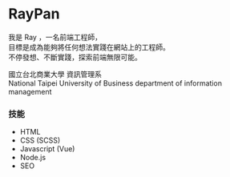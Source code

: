 # RayPan  

我是 Ray ，一名前端工程師，  
目標是成為能夠將任何想法實踐在網站上的工程師。  
不停發想、不斷實踐，探索前端無限可能。  

國立台北商業大學 資訊管理系  
National Taipei University of Business department of information management

### 技能
 - HTML
 - CSS (SCSS)
 - Javascript (Vue)
 - Node.js
 - SEO
